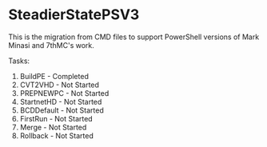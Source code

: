 # SteadierStatePSV3
This is the migration from CMD files to support PowerShell versions of Mark Minasi and 7thMC's work.

Tasks:
1. BuildPE - Completed
2. CVT2VHD - Not Started
3. PREPNEWPC - Not Started
4. StartnetHD - Not Started
5. BCDDefault - Not Started
6. FirstRun - Not Started
7. Merge - Not Started
8. Rollback - Not Started
